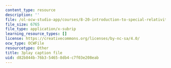 ```yaml
---
content_type: resource
description: ''
file: /ol-ocw-studio-app/courses/8-20-introduction-to-special-relativity-january-iap-2021/d82b844b76b354658db4c7f03e208eab_UQFwsgznP-E.vtt
file_size: 6765
file_type: application/x-subrip
learning_resource_types: []
license: https://creativecommons.org/licenses/by-nc-sa/4.0/
ocw_type: OCWFile
resourcetype: Other
title: 3play caption file
uid: d82b844b-76b3-5465-8db4-c7f03e208eab
---
```

